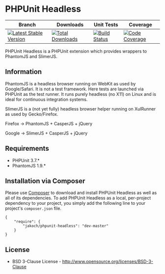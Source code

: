 # PHPUnit Headless

| Branch | Downloads | Unit Tests | Coverage |
| ------ | --------- | ---------- | -------- |
| [![Latest Stable Version](https://poser.pugx.org/jakoch/phpunit-headless/v/stable.png)](https://packagist.org/packages/jakoch/phpunit-headless/) | [![Total Downloads](https://poser.pugx.org/jakoch/phpunit-headless/d/total.png)](https://packagist.org/packages/jakoch/phpunit-headless/) | [![Build Status](https://travis-ci.org/jakoch/phpunit-headless.png?branch=master)](https://travis-ci.org/jakoch/phpunit-headless/) | [![Code Coverage](https://scrutinizer-ci.com/g/jakoch/phpunit-headless/badges/coverage.png?s=d5f1f3d8d60acface9af5703812a1b7824fcce7c)](https://scrutinizer-ci.com/g/jakoch/phpunit-headless/) |

PHPUnit Headless is a PHPUnit extension which provides wrappers to PhantomJS and SlimerJS.

## Information

PhantomJS is a headless browser running on WebKit as used by Google/Safari.
It is not a test framework. Here tests are launched via PHPUnit as the test runner.
It runs purely headless (no X11) on Linux and is ideal for continuous integration systems.

SlimerJS is a (not yet fully) headless browser helper running on XulRunner as used by Gecko/Firefox.

Firefox -> PhantomJS + CasperJS + jQuery

Google  -> SlimerJS  + CasperJS + jQuery

## Requirements

* PHPUnit 3.7.*
* PhantomJS 1.9.*

## Installation via Composer

Please use [Composer](http://getcomposer.org/) to download and install PHPUnit Headless as well as all of its dependencies.
To add PHPUnit Headless as a local, per-project dependency to your project,
you simply add the following line to your project's `composer.json` file.

    {
        "require": {
            "jakoch/phpunit-headless": "dev-master"
        }
    }

## License

* BSD 3-Clause License - http://www.opensource.org/licenses/BSD-3-Clause
